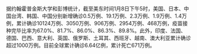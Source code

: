 据约翰霍普金斯大学和彭博统计，截至美东时间1月8日下午5时，美国、日本、中国台湾、韩国、中国分别新增确诊0.5万例、19.1万例、2.3万例、1.9万例、1.4万例，累计确诊10124万例、3050万例、906万例、2954万例、468万例，疫苗接种完毕比率为67.0%、81.7%、86.0%、86.3%、89.8%。此外，印度、法国、德国、巴西、意大利、英国、俄罗斯、土耳其、西班牙、越南、澳大利亚累计确诊超过1000万例。目前全球累计确诊6.64亿例，累计死亡671万例。